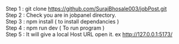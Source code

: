 Step 1 : git clone https://github.com/SurajBhosale003/jobPost.git <br/>
Step 2 : Check you are in jobpanel directory. <br/> 
Step 3 : npm install ( to install dependancies ) <br/>
Step 4 : npm run dev ( To run program )  <br/>
Step 5 : It will give a local Host URL open it. ex  http://127.0.0.1:5173/ <br/>
